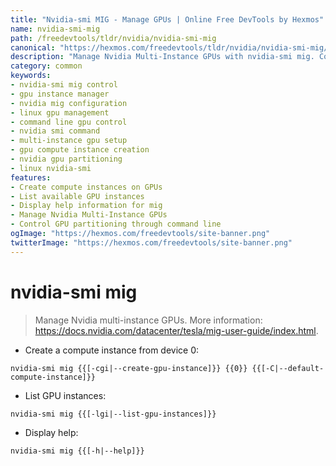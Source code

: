 ```yaml
---
title: "Nvidia-smi MIG - Manage GPUs | Online Free DevTools by Hexmos"
name: nvidia-smi-mig
path: /freedevtools/tldr/nvidia/nvidia-smi-mig
canonical: "https://hexmos.com/freedevtools/tldr/nvidia/nvidia-smi-mig/"
description: "Manage Nvidia Multi-Instance GPUs with nvidia-smi mig. Control GPU instances and create compute instances using the command line. Free online tool, no registration required."
category: common
keywords:
- nvidia-smi mig control
- gpu instance manager
- nvidia mig configuration
- linux gpu management
- command line gpu control
- nvidia smi command
- multi-instance gpu setup
- gpu compute instance creation
- nvidia gpu partitioning
- linux nvidia-smi
features:
- Create compute instances on GPUs
- List available GPU instances
- Display help information for mig
- Manage Nvidia Multi-Instance GPUs
- Control GPU partitioning through command line
ogImage: "https://hexmos.com/freedevtools/site-banner.png"
twitterImage: "https://hexmos.com/freedevtools/site-banner.png"
---
```


# nvidia-smi mig

> Manage Nvidia multi-instance GPUs.
> More information: <https://docs.nvidia.com/datacenter/tesla/mig-user-guide/index.html>.

- Create a compute instance from device 0:

`nvidia-smi mig {{[-cgi|--create-gpu-instance]}} {{0}} {{[-C|--default-compute-instance]}}`

- List GPU instances:

`nvidia-smi mig {{[-lgi|--list-gpu-instances]}}`

- Display help:

`nvidia-smi mig {{[-h|--help]}}`

